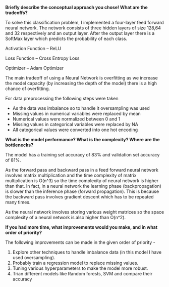 **Briefly describe the conceptual approach you chose! What are the tradeoffs?** 

To solve this classification problem, I implemented a four-layer feed forward neural network.  The network consists of three hidden layers of size 128,64 and 32 respectively and an output layer. After the output layer there is a SoftMax layer which predicts the probability of each class.

Activation Function – ReLU  

Loss Function – Cross Entropy Loss 

Optimizer – Adam Optimizer 

The main tradeoff of using a Neural Network is overfitting as we increase the model capacity (by increasing the depth of the model) there is a high chance of overfitting. 

For data preprocessing the following steps were taken  

   - As the data was imbalance so to handle it oversampling was used 
   - Missing values in numerical variables were replaced by mean 
   - Numerical values were normalized between 0 and 1 
   - Missing values in categorical variables were replaced by NA 
   - All categorical values were converted into one hot encoding 

**What is the model performance? What is the complexity? Where are the bottlenecks?** 

The model has a training set accuracy of 83% and validation set accuracy of 81%. 

As the forward pass and backward pass in a feed forward neural network involves matrix multiplication and the time complexity of matrix multiplication is O(n^3) so the time complexity of neural network is higher than that. In fact, in a neural network the learning phase (backpropagation) is slower than the inference phase (forward propagation). This is because the backward pass involves gradient descent which has to be repeated many times.  

As the neural network involves storing various weight matrices so the space complexity of a neural network is also higher than O(n^2). 

**If you had more time, what improvements would you make, and in what order of priority?**

The following improvements can be made in the given order of priority -  

   1. Explore other techniques to handle imbalance data (in this model I have used oversampling). 
   2. Probably train a regression model to replace missing values.
   3. Tuning various hyperparameters to make the model more robust. 
   4. Trian different models like Random forests, SVM and compare their accuracy 
